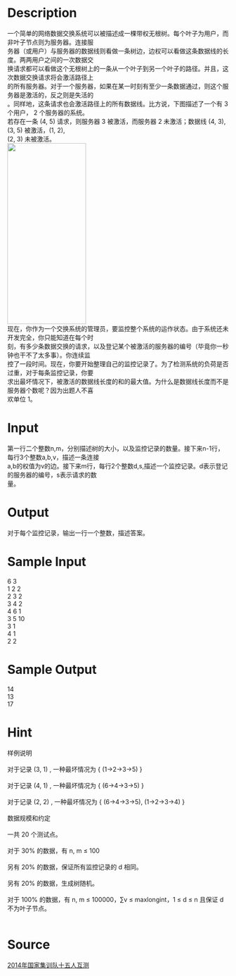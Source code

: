 
# Description

<div class="content"><div>
<div>一个简单的网络数据交换系统可以被描述成一棵带权无根树。每个叶子为用户，而非叶子节点则为服务器。连接服</div>
<div>务器（或用户）与服务器的数据线则看做一条树边，边权可以看做这条数据线的长度。两两用户之间的一次数据交</div>
<div>换请求都可以看做这个无根树上的一条从一个叶子到另一个叶子的路径。并且，这次数据交换请求将会激活路径上</div>
<div>的所有服务器。对于一个服务器，如果在某一时刻有至少一条数据通过，则这个服务器是激活的，反之则是失活的</div>
<div>。同样地，这条请求也会激活路径上的所有数据线。比方说，下图描述了一个有 3 个用户， 2 个服务器的系统。</div>
<div>若存在一条 (4, 5) 请求，则服务器 3 被激活，而服务器 2 未激活；数据线 (4, 3), (3, 5) 被激活，(1, 2), </div>
<div>(2, 3) 未被激活。</div>
</div>
<div></div>
<div><img src="/source/bzoj/3950/img/aHR0cHM6Ly9seWRzeS5jb20vSnVkZ2VPbmxpbmUvdXBsb2FkLzIwMTUwNC9jY2MucG5n.png" width="179" height="411" alt=""/></div>
<div>
<div>现在，你作为一个交换系统的管理员，要监控整个系统的运作状态。由于系统还未开发完全，你只能知道在每个时</div>
<div>刻，有多少条数据交换的请求，以及登记某个被激活的服务器的编号（毕竟你一秒钟也干不了太多事）。你连续监</div>
<div>控了一段时间。现在，你要开始整理自己的监控记录了。为了检测系统的负荷是否过重，对于每条监控记录，你要</div>
<div>求出最坏情况下，被激活的数据线长度的和的最大值。为什么是数据线长度而不是服务器个数呢？因为出题人不喜</div>
<div>欢单位 1。</div>
</div>
<div></div>
<p></p></div>

# Input

<div class="content"><div>
<div>第一行二个整数n,m，分别描述树的大小，以及监控记录的数量。接下来n-1行，每行3个整数a,b,v，描述一条连接</div>
<div>a,b的权值为v的边。接下来m行，每行2个整数d,s,描述一个监控记录。d表示登记的服务器的编号，s表示请求的数</div>
<div>量。</div>
</div>
<div></div>
<p></p></div>

# Output

<div class="content"><div>对于每个监控记录，输出一行一个整数，描述答案。</div>
<div>
<div></div>
</div>
<div>
<p></p>
</div></div>

# Sample Input

<div class="content"><span class="sampledata">6 3<br/>
1 2 2<br/>
2 3 2<br/>
3 4 2<br/>
4 6 1<br/>
3 5 10<br/>
3 1<br/>
4 1<br/>
2 2</span></div>

# Sample Output

<div class="content"><span class="sampledata">14<br/>
13<br/>
17</span></div>

# Hint

<div class="content"><p></p><div>样例说明</div><br/>
<div>对于记录 (3, 1) , 一种最坏情况为 { (1-&gt;2-&gt;3-&gt;5) }</div><br/>
<div>对于记录 (4, 1) , 一种最坏情况为 { (6-&gt;4-&gt;3-&gt;5) }</div><br/>
<div>对于记录 (2, 2) , 一种最坏情况为 { (6-&gt;4-&gt;3-&gt;5), (1-&gt;2-&gt;3-&gt;4) }</div><br/>
<div>数据规模和约定</div><br/>
<div>一共 20 个测试点。</div><br/>
<div>对于 30% 的数据，有 n, m ≤ 100</div><br/>
<div>另有 20% 的数据，保证所有监控记录的 d 相同。</div><br/>
<div>另有 20% 的数据，生成树随机。</div><br/>
<div>对于 100% 的数据，有 n, m ≤ 100000，∑v ≤ maxlongint，1 ≤ d ≤ n 且保证 d 不为叶子节点。</div><br/>
<p></p><p></p></div>

# Source

<div class="content"><p><a href="problemset.php?search=2014年国家集训队十五人互测">2014年国家集训队十五人互测</a></p></div>

